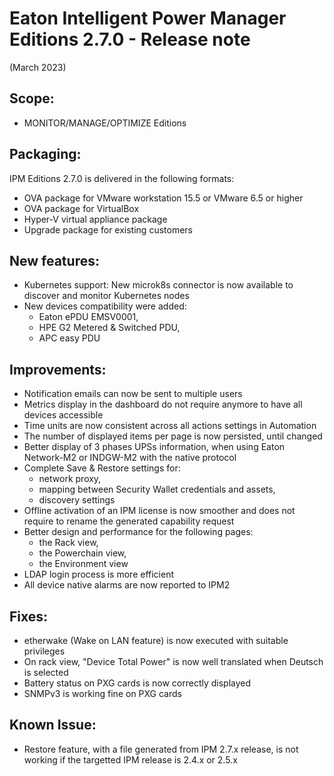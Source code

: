# Eaton Intelligent Power Manager Editions 2.7.0 - Release note
(March 2023)

## Scope:
* MONITOR/MANAGE/OPTIMIZE Editions

## Packaging:
IPM Editions 2.7.0 is delivered in the following formats:

* OVA package for VMware workstation 15.5 or VMware 6.5 or higher
* OVA package for VirtualBox
* Hyper-V virtual appliance package
* Upgrade package for existing customers

## New features:
* Kubernetes support: New microk8s connector is now available to discover and monitor Kubernetes nodes
* New devices compatibility were added:
  - Eaton ePDU EMSV0001,
  - HPE G2 Metered & Switched PDU,
  - APC easy PDU

## Improvements:
* Notification emails can now be sent to multiple users
* Metrics display in the dashboard do not require anymore to have all devices accessible
* Time units are now consistent across all actions settings in Automation
* The number of displayed items per page is now persisted, until changed
* Better display of 3 phases UPSs information, when using Eaton Network-M2 or INDGW-M2 with the native protocol 
* Complete Save & Restore settings for:
  - network proxy,
  - mapping between Security Wallet credentials and assets,
  - discovery settings
* Offline activation of an IPM license is now smoother and does not require to rename the generated capability request
* Better design and performance for the following pages:
  - the Rack view,
  - the Powerchain view,
  - the Environment view
* LDAP login process is more efficient
* All device native alarms are now reported to IPM2

## Fixes:
* etherwake (Wake on LAN feature) is now executed with suitable privileges
* On rack view, "Device Total Power" is now well translated when Deutsch is selected
* Battery status on PXG cards is now correctly displayed
* SNMPv3 is working fine on PXG cards

## Known Issue:
* Restore feature, with a file generated from IPM 2.7.x release, is not working if the targetted IPM release is 2.4.x or 2.5.x

